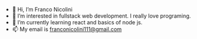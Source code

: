 - 👋 Hi, I’m Franco Nicolini
- 👀 I’m interested in fullstack web development. I really love programing.
- 🌱 I’m currently learning react and basics of node js.
- 📫 My email is franconicolini111@gmail.com
